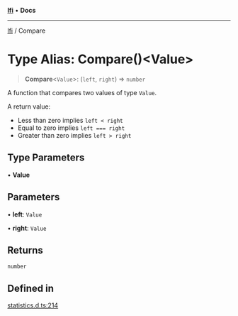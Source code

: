 [**lfi**](../readme.md) • **Docs**

---

[lfi](../globals.md) / Compare

# Type Alias: Compare()\<Value\>

> **Compare**\<`Value`\>: (`left`, `right`) => `number`

A function that compares two values of type `Value`.

A return value:

- Less than zero implies `left < right`
- Equal to zero implies `left === right`
- Greater than zero implies `left > right`

## Type Parameters

• **Value**

## Parameters

• **left**: `Value`

• **right**: `Value`

## Returns

`number`

## Defined in

[statistics.d.ts:214](https://github.com/TomerAberbach/lfi/blob/c9ef1bf4d1040d7f49c52b70b358c019e55f524d/src/operations/statistics.d.ts#L214)
